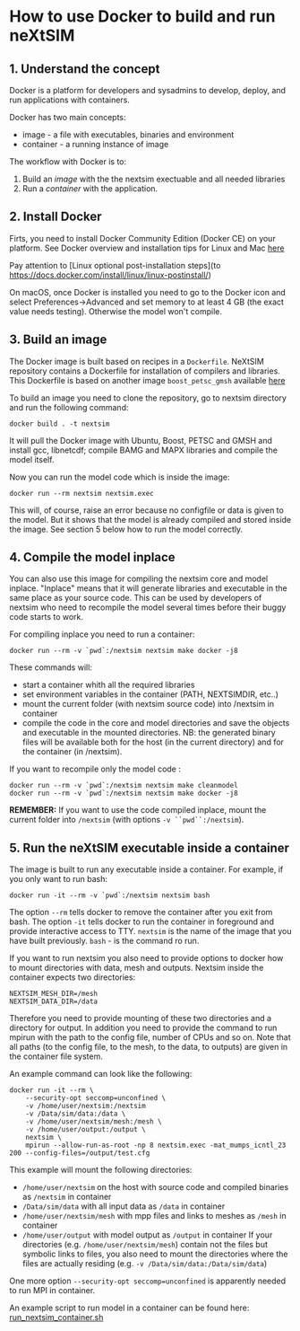 # How to use Docker to build and run neXtSIM

## 1. Understand the concept

Docker is a platform for developers and sysadmins to develop, deploy, and run applications with containers.

Docker has two main concepts:
* image - a file with executables, binaries and environment
* container - a running instance of image

The workflow with Docker is to:
1. Build an *image* with the the nextsim exectuable and all needed libraries
2. Run a *container* with the application.

## 2. Install Docker

Firts, you need to install Docker Community Edition (Docker CE) on your platform.
See Docker overview and installation tips for Linux and Mac [here](https://docs.docker.com/install/)

Pay attention to [Linux optional post-installation steps](to https://docs.docker.com/install/linux/linux-postinstall/)

On macOS, once Docker is installed you need to go to the Docker icon and select
Preferences->Advanced and set memory to at least 4 GB (the exact value needs testing).
Otherwise the model won't compile.

## 3. Build an image

The Docker image is built based on recipes in a `Dockerfile`. NeXtSIM repository contains a
Dockerfile for installation of compilers and libraries. This Dockerfile is based on another image
`boost_petsc_gmsh` available [here](https://github.com/nansencenter/docker-boost-petsc-gmsh)

To build an image you need to clone the repository, go to nextsim directory and run the following
command:
```
docker build . -t nextsim
```
It will pull the Docker image with Ubuntu, Boost, PETSC and GMSH and install gcc, libnetcdf;
compile BAMG and MAPX libraries and compile the model itself.

Now you can run the model code which is inside the image:
```
docker run --rm nextsim nextsim.exec
```
This will, of course, raise an error because no configfile or data is given to the model. But it
shows that the model is already compiled and stored inside the image. See section 5 below how to
run the model correctly.

## 4. Compile the model inplace

You can also use this image for compiling the nextsim core and model inplace.
"Inplace" means that it will generate libraries and executable in the same place as your source
code. This can be used by developers of nextsim who need to recompile the model several times
before their buggy code starts to work.

For compiling inplace you need to run a container:
```
docker run --rm -v `pwd`:/nextsim nextsim make docker -j8
```
These commands will:
* start a container whith all the required libraries
* set environment variables in the container (PATH, NEXTSIMDIR, etc..)
* mount the current folder (with nextsim source code) into /nextsim in container
* compile the code in the core and model directories and save the objects and executable in the
mounted directories. NB: the generated binary files will be available both for the host
(in the current directory) and for the container (in /nextsim).

If you want to recompile only the model code :
```
docker run --rm -v `pwd`:/nextsim nextsim make cleanmodel
docker run --rm -v `pwd`:/nextsim nextsim make docker -j8
```

**REMEMBER:** If you want to use the code compiled inplace, mount the current folder into `/nextsim`
(with options `-v ``pwd``:/nextsim`).

## 5. Run the neXtSIM executable inside a container

The image is built to run any executable inside a container. For example, if you only want to run
bash:
```
docker run -it --rm -v `pwd`:/nextsim nextsim bash
```
The option `--rm` tells docker to remove the container after you exit from bash.
The option `-it` tells docker to run the container in foreground and provide interactive access to TTY.
`nextsim` is the name of the image that you have built previously. `bash` - is the command ro run.

If you want to run nextsim you also need to provide options to docker how to mount directories with
data, mesh and outputs. Nextsim inside the container expects two directories:
```
NEXTSIM_MESH_DIR=/mesh
NEXTSIM_DATA_DIR=/data

```
Therefore you need to provide mounting of these two directories and a directory for output.
In addition you need to provide the command to run mpirun with the path to the config file, number
of CPUs and so on. Note that all paths (to the config file, to the mesh, to the data, to outputs)
are given in the container file system.

An example command can look like the following:
```
docker run -it --rm \
    --security-opt seccomp=unconfined \
    -v /home/user/nextsim:/nextsim
    -v /Data/sim/data:/data \
    -v /home/user/nextsim/mesh:/mesh \
    -v /home/user/output:/output \
    nextsim \
    mpirun --allow-run-as-root -np 8 nextsim.exec -mat_mumps_icntl_23 200 --config-files=/output/test.cfg
```
This example will mount the following directories:
* `/home/user/nextsim` on the host with source code and compiled binaries as `/nextsim` in container
* `/Data/sim/data` with all input data as `/data` in container
* `/home/user/nextsim/mesh` with mpp files and links to meshes as `/mesh` in container
* `/home/user/output` with model output as `/output` in container
If your directories (e.g. `/home/user/nextsim/mesh`) contain not the files but symbolic links to files,
you also need to mount the directories where the files are actually residing
(e.g. `-v /Data/sim/data:/Data/sim/data`)

One more option `--security-opt seccomp=unconfined` is apparently needed to run MPI in container.

An example script to run model in a container can be found here:
[run_nextsim_container.sh](https://github.com/nansencenter/nextsim-env/blob/master/machines/maud_antonk/run_nextsim_container.sh)

